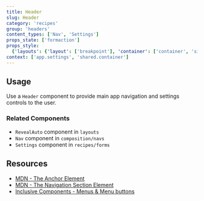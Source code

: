 ```yaml
---
title: Header
slug: Header
category: 'recipes'
group: 'headers'
content_types: ['Nav', 'Settings']
props_state: ['formaction']
props_style:
  {'layouts': {'layout': ['breakpoint'], 'container': ['container', 'size']}}
context: ['app.settings', 'shared.container']
---
```


## Usage

Use a `Header` component to provide main app navigation and settings controls to the user.

### Related Components

- `RevealAuto` component in `layouts`
- `Nav` component in `composition/navs`
- `Settings` component in `recipes/forms`

## Resources

- [MDN - The Anchor Element](https://developer.mozilla.org/en-US/docs/Web/HTML/Element/a)
- [MDN - The Navigation Section Element](https://developer.mozilla.org/en-US/docs/Web/HTML/Element/nav)
- [Inclusive Components - Menus & Menu buttons](https://inclusive-components.design/menus-menu-buttons/)
